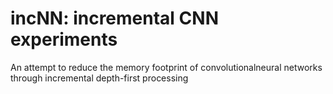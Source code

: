 # incNN: incremental CNN experiments

An attempt to reduce the memory footprint of convolutionalneural networks through incremental depth-first processing

